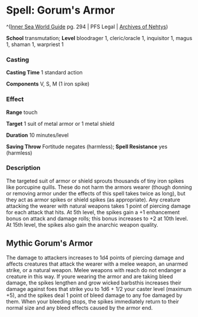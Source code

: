 # Spell: Gorum's Armor

^([Inner Sea World Guide][ss-gorum-s-armor] pg. 294 | PFS Legal | [Archives of Nehtys][sn-gorum-s-armor])

**School** transmutation; **Level** bloodrager 1, cleric/oracle 1, inquisitor 1, magus 1, shaman 1, warpriest 1

### Casting

**Casting Time** 1 standard action  

**Components** V, S, M (1 iron spike)

### Effect

**Range** touch  

**Target** 1 suit of metal armor or 1 metal shield  

**Duration** 10 minutes/level  

**Saving Throw** Fortitude negates (harmless); **Spell Resistance** yes (harmless)

### Description

The targeted suit of armor or shield sprouts thousands of tiny iron spikes like porcupine quills. These do not harm the armors wearer (though donning or removing armor under the effects of this spell takes twice as long), but they act as armor spikes or shield spikes (as appropriate). Any creature attacking the wearer with natural weapons takes 1 point of piercing damage for each attack that hits. At 5th level, the spikes gain a +1 enhancement bonus on attack and damage rolls; this bonus increases to +2 at 10th level. At 15th level, the spikes also gain the anarchic weapon quality.

## Mythic Gorum's Armor

The damage to attackers increases to 1d4 points of piercing damage and affects creatures that attack the wearer with a melee weapon, an unarmed strike, or a natural weapon. Melee weapons with reach do not endanger a creature in this way. If youre wearing the armor and are taking bleed damage, the spikes lengthen and grow wicked barbsthis increases their damage against foes that strike you to 1d6 + 1/2 your caster level (maximum +5), and the spikes deal 1 point of bleed damage to any foe damaged by them. When your bleeding stops, the spikes immediately return to their normal size and any bleed effects caused by the armor end.

[ss-gorum-s-armor]: http://paizo.com/store/games/rolep
[sn-gorum-s-armor]: http://www.archivesofnethys.com/SpellDisplay.aspx?ItemName=Gorum%27s%20Armor